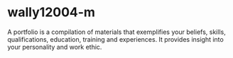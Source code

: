 # wally12004-m
A portfolio is a compilation of materials that exemplifies your beliefs, skills, qualifications, education, training and experiences. It provides insight into your personality and work ethic.
